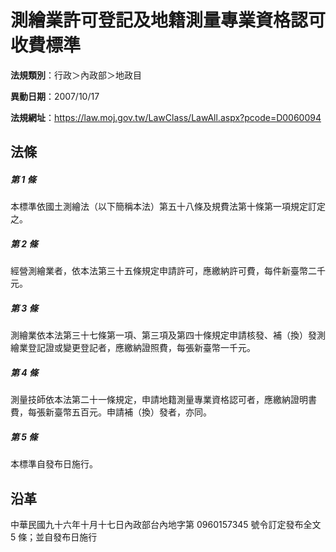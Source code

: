 # 測繪業許可登記及地籍測量專業資格認可收費標準


**法規類別**：行政＞內政部＞地政目

**異動日期**：2007/10/17  

**法規網址**：https://law.moj.gov.tw/LawClass/LawAll.aspx?pcode=D0060094



## 法條
##### 第 1 條
本標準依國土測繪法（以下簡稱本法）第五十八條及規費法第十條第一項規定訂定之。

##### 第 2 條
經營測繪業者，依本法第三十五條規定申請許可，應繳納許可費，每件新臺幣二千元。

##### 第 3 條
測繪業依本法第三十七條第一項、第三項及第四十條規定申請核發、補（換）發測繪業登記證或變更登記者，應繳納證照費，每張新臺幣一千元。

##### 第 4 條
測量技師依本法第二十一條規定，申請地籍測量專業資格認可者，應繳納證明書費，每張新臺幣五百元。申請補（換）發者，亦同。

##### 第 5 條
本標準自發布日施行。

## 沿革
中華民國九十六年十月十七日內政部台內地字第 0960157345 號令訂定發布全文 5  條；並自發布日施行                                
